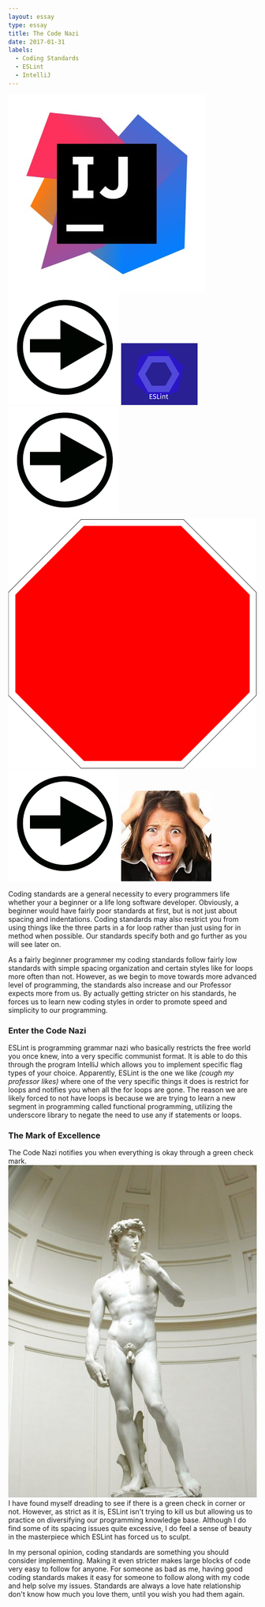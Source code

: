 ```yaml
---
layout: essay
type: essay
title: The Code Nazi
date: 2017-01-31
labels: 
  - Coding Standards
  - ESLint
  - IntelliJ
---
```


<div class="ui tiny images">
	<img class="ui image" src="..//images/code-standards-intellij.jpg">
	<img class="ui image" src="..//images/code-standards-arrow.png">
	<img class="ui image" src="..//images/code-standards-eslint.png">
	<img class="ui image" src="..//images/code-standards-arrow.png">
	<img class="ui image" src="..//images/code-standards-stop.png">
	<img class="ui image" src="..//images/code-standards-arrow.png">
	<img class="ui image" src="..//images/code-standards-face.jpeg">
</div>

Coding standards are a general necessity to every programmers life whether your a beginner
or a life long software developer. Obviously, a beginner would have fairly poor standards 
at first, but is not just about spacing and indentations. Coding standards may also
restrict you from using things like the three parts in a for loop rather than just using
for in method when possible. Our standards specify both and go further as you will see
later on.

As a fairly beginner programmer my coding standards follow fairly low standards with
simple spacing organization and certain styles like for loops more often than not. 
However, as we begin to move towards more advanced level of programming, the standards
also increase and our Professor expects more from us. By actually getting stricter on his
standards, he forces us to learn new coding styles in order to promote speed and
simplicity to our programming. 

### Enter the Code Nazi

ESLint is programming grammar nazi who basically 
restricts the free world you once knew, into a very specific communist format. It is able
to do this through the program IntelliJ which allows you to implement specific flag types
of your choice. Apparently, ESLint is the one we like *(cough my professor likes)*
where one of the very specific things it does is restrict for loops and notifies you when all
the for loops are gone. The reason we are likely forced to not have loops is because we 
are trying to learn a new segment in programming called functional programming, utilizing
the underscore library to negate the need to use any if statements or loops.

### The Mark of Excellence

The Code Nazi notifies you when everything is okay through a green check mark. <img class="ui small right floated image" src="..//images/code-standards-david.jpg">I have
found myself dreading to see if there is a green check in corner or not. However, as 
strict as it is, ESLint isn't trying to kill us but allowing us to practice on 
diversifying our programming knowledge base. Although I do find some of its spacing issues
quite excessive, I do feel a sense of beauty in the masterpiece which ESLint has forced 
us to sculpt.

In my personal opinion, coding standards are something you should consider implementing. 
Making it even stricter makes large blocks of code very easy to follow for anyone. For 
someone as bad as me, having good coding standards makes it easy for someone to follow 
along with my code and help solve my issues. Standards are always a love hate relationship
don't know how much you love them, until you wish you had them again.

